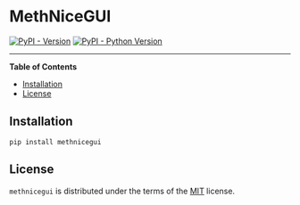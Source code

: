 # MethNiceGUI

[![PyPI - Version](https://img.shields.io/pypi/v/methnicegui.svg)](https://pypi.org/project/methnicegui)
[![PyPI - Python Version](https://img.shields.io/pypi/pyversions/methnicegui.svg)](https://pypi.org/project/methnicegui)

-----

**Table of Contents**

- [Installation](#installation)
- [License](#license)

## Installation

```console
pip install methnicegui
```

## License

`methnicegui` is distributed under the terms of the [MIT](https://spdx.org/licenses/MIT.html) license.
